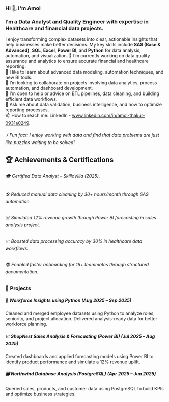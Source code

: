 ### Hi 👋, I'm Amol

### I’m a Data Analyst and Quality Engineer with expertise in Healthcare and financial data projects. 
I enjoy transforming complex datasets into clear, actionable insights that help businesses make better decisions. My key skills include **SAS (Base & Advanced)**, **SQL**, **Excel**, **Power BI**, and **Python** for data analysis, automation, and visualization.
🔭 I’m currently working on data quality assurance and analytics to ensure accurate financial and healthcare reporting.  
🌱 I like to learn about advanced data modeling, automation techniques, and new BI tools.  
👯 I’m looking to collaborate on projects involving data analytics, process automation, and dashboard development.  
🤔 I’m open to help or advice on ETL pipelines, data cleaning, and building efficient data workflows.  
💬 Ask me about data validation, business intelligence, and how to optimize reporting processes.  
📫 How to reach me: LinkedIn - www.linkedin.com/in/amol-thakur-0931a0249.
###### ⚡ Fun fact: I enjoy working with data and find that data problems are just like puzzles waiting to be solved!

## 🏆 Achievements & Certifications
###### 🎓 Certified Data Analyst – SkilloVilla (2025).
###### 🛠 Reduced manual data cleaning by 30+ hours/month through SAS automation.
###### 📊 Simulated 12% revenue growth through Power BI forecasting in sales analysis project.
###### 📈 Boosted data processing accuracy by 30% in healthcare data workflows.
###### 📚 Enabled faster onboarding for 16+ teammates through structured documentation.

### 🧪 Projects
##### 🧠 Workforce Insights using Python (Aug 2025 – Sep 2025)
Cleaned and merged employee datasets using Python to analyze roles, seniority, and project allocation. Delivered analysis-ready data for better workforce planning.
##### 📈 ShopNest Sales Analysis & Forecasting (Power BI) (Jul 2025 – Aug 2025)
Created dashboards and applied forecasting models using Power BI to identify product performance and simulate a 12% revenue uplift.
##### 🗃 Northwind Database Analysis (PostgreSQL) (Apr 2025 – Jun 2025)
Queried sales, products, and customer data using PostgreSQL to build KPIs and optimize business strategies.

